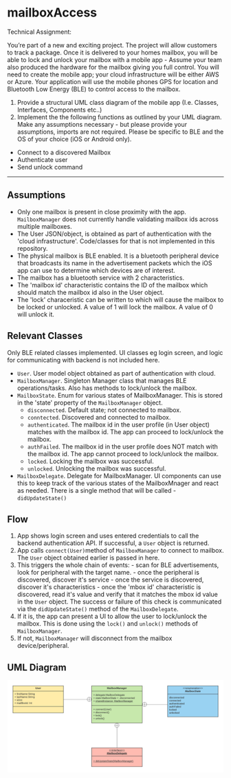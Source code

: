 # mailboxAccess

Technical Assignment:

You’re part of a new and exciting project. The project will allow customers to track a package. Once it is delivered to your homes mailbox, you will be able to lock and unlock your mailbox with a mobile app - Assume your team also produced the hardware for the mailbox giving you full control. You will need to create the mobile app; your cloud infrastructure will be either AWS or Azure. Your application will use the mobile phones GPS for location and Bluetooth Low Energy (BLE) to control access to the mailbox.

1. Provide a structural UML class diagram of the mobile app (I.e. Classes, Interfaces, Components etc..)
2. Implement the the following functions as outlined by your UML diagram. Make any assumptions necessary - but please provide your assumptions, imports are not required. Please be specific to BLE and the OS of your choice (iOS or Android only).
 - Connect to a discovered Mailbox
 - Authenticate user
 - Send unlock command
 
 ---
  
 ## Assumptions
  - Only one mailbox is present in close proximity with the app. `MailboxManager` does not currently handle validating mailbox ids across multiple mailboxes.
  - The User JSON/object, is obtained as part of authentication with the 'cloud infrastructure'. Code/classes for that is not implemented in this repository.
  - The physical mailbox is BLE enabled. It is a bluetooth peripheral device that broadcasts its name in the advertisement packets which the iOS app can use to determine which devices are of interest.
  - The mailbox has a bluetooth service with 2 characteristics.
  - The 'mailbox id' characteristic contains the ID of the mailbox which should match the mailbox id also in the User object. 
  - The 'lock' characeristic can be written to which will cause the mailbox to be locked or unlocked. A value of 1 will lock the mailbox. A value of 0 will unlock it.
  
  ## Relevant Classes
  Only BLE related classes implemented. UI classes eg login screen, and logic for communicating with backend is not included here.
   - `User`. User model object obtained as part of authentication with cloud.
   - `MailboxManager`. Singleton Manager class that manages BLE operations/tasks. Also has methods to lock/unlock the mailbox.
   - `MailboxState`. Enum for various states of MailboxManager. This is stored in the 'state' property of the `MailboxManager` object.
      - `disconnected`. Default state; not connected to mailbox.
      - `conntected`. Discovered and connected to mailbox.
      - `authenticated`. The mailbox id in the user profile (in User object) matches with the mailbox id. The app can proceed to lock/unlock the mailbox.
      - `authFailed`. The mailbox id in the user profile does NOT match with the mailbox id. The app cannot proceed to lock/unlock the mailbox.
      - `locked`. Locking the mailbox was successful.
      - `unlocked`. Unlocking the mailbox was successful.
   - `MailboxDelegate`. Delegate for MailboxManager. UI components can use this to keep track of the various states of the MailboxMnager and react as needed. There is a single method that will be called - `didUpdateState()`
   
  ## Flow
   1. App shows login screen and uses entered credentials to call the backend authentication API. If successful, a `User` object is returned.
   2. App calls `connect(User)`method of `MailboxManager` to connect to mailbox. The `User` object obtained earlier is passed in here.
   3. This triggers the whole chain of events:
    - scan for BLE advertisements, look for peripheral with the target name.
    - once the peripheral is discovered, discover it's service
    - once the service is discovered, discover it's characteristics
    - once the 'mbox id' characteristic is discovered, read it's value and verify that it matches the mbox id value in the `User` object. The success or failure of this check is communicated via the `didUpdateState()` method of the `MailboxDelegate`.
   4. If it is, the app can present a UI to allow the user to lock/unlock the mailbox. This is done using the `lock()` and `unlock()` methods of `MailboxManager`.
   5. If not, `MailboxManager` will disconnect from the mailbox device/peripheral.

  ## UML Diagram
  ![UML Diagram](images/Mailbox.png)
